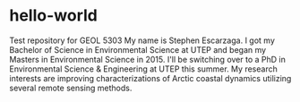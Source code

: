 # hello-world
Test repository for GEOL 5303
My name is Stephen Escarzaga. I got my Bachelor of Science in Environmental Science at UTEP and began my Masters in Environmental Science  in 2015. I'll be switching over to a PhD in Environmental Science & Engineering at UTEP this summer. My research interests are improving characterizations of Arctic coastal dynamics utilizing several remote sensing methods. 
